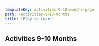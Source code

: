 ```yaml
---
templateKey: activities-9-10-months-page
path: /activities-9-10-months
title: "Play to Learn"
---
```


## Activities 9-10 Months
